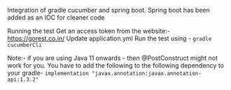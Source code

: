 Integration of gradle cucumber and spring boot.
    Spring boot has been added as an IOC for cleaner code

Running the test
Get an access token from the website:- https://gorest.co.in/
Update application.yml
Run the test using - `gradle cucumberCli`

Note:- if you are using Java 11 onwards - then @PostConstruct might not work for you. You have to add the following  to the following dependency to your gradle- 
`implementation "javax.annotation:javax.annotation-api:1.3.2"` 

